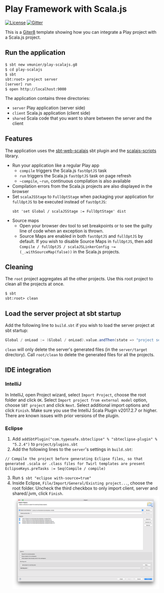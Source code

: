 # Play Framework with Scala.js

[![License](http://img.shields.io/:license-Apache%202-red.svg)](http://www.apache.org/licenses/LICENSE-2.0.txt)
[![Gitter](https://badges.gitter.im/Join%20Chat.svg)](https://gitter.im/vmunier/play-with-scalajs-example?utm_source=badge&utm_medium=badge&utm_campaign=pr-badge&utm_content=badge)

This is a [Giter8](http://www.foundweekends.org/giter8/) template showing how you can integrate a Play project with a Scala.js project.

## Run the application

```shell
$ sbt new vmunier/play-scalajs.g8
$ cd play-scalajs
$ sbt
sbt:root> project server
[server] run
$ open http://localhost:9000
```

The application contains three directories:
* `server` Play application (server side)
* `client` Scala.js application (client side)
* `shared` Scala code that you want to share between the server and the client

## Features

The application uses the [sbt-web-scalajs](https://github.com/vmunier/sbt-web-scalajs) sbt plugin and the [scalajs-scripts](https://github.com/vmunier/scalajs-scripts) library.

- Run your application like a regular Play app
  - `compile` triggers the Scala.js `fastOptJS` task
  - `run` triggers the Scala.js `fastOptJS` task on page refresh
  - `~compile`, `~run`, continuous compilation is also available
- Compilation errors from the Scala.js projects are also displayed in the browser
- Set `scalaJSStage` to `FullOptStage` when packaging your application for `fullOptJS` to be executed instead of `fastOptJS`:
  ```
  sbt 'set Global / scalaJSStage := FullOptStage' dist
  ```
- Source maps
  - Open your browser dev tool to set breakpoints or to see the guilty line of code when an exception is thrown.
  - Source Maps are enabled in both `fastOptJS` and `fullOptJS` by default. If you wish to disable Source Maps in `fullOptJS`, then add `Compile / fullOptJS / scalaJSLinkerConfig ~= (_.withSourceMap(false))` in the Scala.js projects.

## Cleaning

The `root` project aggregates all the other projects. Use this root project to clean all the projects at once.
```shell
$ sbt
sbt:root> clean
```

## Load the server project at sbt startup

Add the following line to `build.sbt` if you wish to load the server project at sbt startup:
```scala
Global / onLoad := (Global / onLoad).value.andThen(state => "project server" :: state)
```

`clean` will only delete the server's generated files (in the `server/target` directory). Call `root/clean` to delete the generated files for all the projects.


## IDE integration

### IntelliJ

In IntelliJ, open Project wizard, select `Import Project`, choose the root folder and click `OK`.
Select `Import project from external model` option, choose `SBT project` and click `Next`. Select additional import options and click `Finish`.
Make sure you use the IntelliJ Scala Plugin v2017.2.7 or higher. There are known issues with prior versions of the plugin.

### Eclipse

1. Add `addSbtPlugin("com.typesafe.sbteclipse" % "sbteclipse-plugin" % "5.2.4")` to `project/plugins.sbt`
2. Add the following lines to the `server`'s settings in `build.sbt`:
```
// Compile the project before generating Eclipse files, so that generated .scala or .class files for Twirl templates are present
EclipseKeys.preTasks := Seq(Compile / compile)
```
3. Run `$ sbt "eclipse with-source=true"`
4. Inside Eclipse, `File/Import/General/Existing project...`, choose the root folder. Uncheck the third checkbox to only import client, server and shared/.jvm, click `Finish`. ![Alt text](screenshots/eclipse-play-scalajs.png?raw=true "eclipse play-scalajs screenshot")

